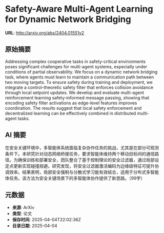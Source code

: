 # Safety-Aware Multi-Agent Learning for Dynamic Network Bridging

**URL**: http://arxiv.org/abs/2404.01551v2

## 原始摘要

Addressing complex cooperative tasks in safety-critical environments poses
significant challenges for multi-agent systems, especially under conditions of
partial observability. We focus on a dynamic network bridging task, where
agents must learn to maintain a communication path between two moving targets.
To ensure safety during training and deployment, we integrate a
control-theoretic safety filter that enforces collision avoidance through local
setpoint updates. We develop and evaluate multi-agent reinforcement learning
safety-informed message passing, showing that encoding safety filter
activations as edge-level features improves coordination. The results suggest
that local safety enforcement and decentralized learning can be effectively
combined in distributed multi-agent tasks.


## AI 摘要

在安全关键环境中，多智能体系统面临复杂协作任务的挑战，尤其是在部分可观测条件下。本研究针对动态网络桥接任务，要求智能体维持两个移动目标间的通信路径。为确保训练和部署安全，团队整合了基于控制理论的安全过滤器，通过局部设定点更新实现碰撞规避。研究发现，将安全过滤器激活编码为边缘级特征可提升协调效率。结果表明，局部安全强制与分散式学习能有效结合，适用于分布式多智能体任务。该方法为安全关键场景下的多智能体协作提供了新思路。（99字）

## 元数据

- **来源**: ArXiv
- **类型**: 论文
- **保存时间**: 2025-04-04T22:02:36Z
- **目录日期**: 2025-04-04
